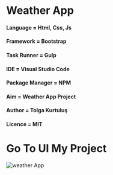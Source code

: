 # Weather App

#### Language = Html, Css, Js

#### Framework = Bootstrap 

#### Task Runner = Gulp 

#### IDE = Visual Studio Code

#### Package Manager = NPM

#### Aim = Weather App Project  

#### Author = Tolga Kurtuluş

#### Licence = MIT

# Go To UI My Project 

![weather App](https://1.bp.blogspot.com/-vG5jTYK7mog/XeTLHO1YKgI/AAAAAAAAAgI/h23B8Eojt58U2aaIK5Mq0dzaaOdzCu6VwCLcBGAsYHQ/s1600/weather-app-page.jpg)








